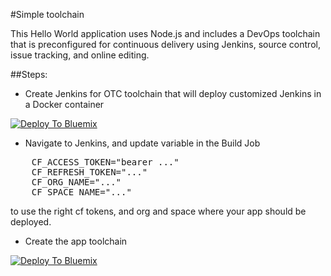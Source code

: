 #Simple toolchain

This Hello World application uses Node.js and includes a DevOps toolchain that is preconfigured for continuous delivery using Jenkins, source control, issue tracking, and online editing.

##Steps:
* Create Jenkins for OTC toolchain that will deploy customized Jenkins in a Docker container

[![Deploy To Bluemix](https://bluemix.net/deploy/button.png)](https://daily-console.stage1.ng.bluemix.net/devops/setup/deploy/?repository=https%3A//github.com/szbra/toolchain-jenkins-otc)

* Navigate to Jenkins, and update variable in the Build Job
<pre>
	CF_ACCESS_TOKEN="bearer ..."
	CF_REFRESH_TOKEN="..."
	CF_ORG_NAME="..."
	CF_SPACE_NAME="..."
</pre>
to use the right cf tokens, and org and space where your app should be deployed.


* Create the app toolchain

[![Deploy To Bluemix](https://bluemix.net/deploy/button.png)](https://daily-console.stage1.ng.bluemix.net/devops/setup/deploy/?repository=https%3A//github.com/szbra/simple-toolchain-with-jenkins)

<!--
For more information about using the sample, including instructions to add tools to the toolchain and make code changes, see <a href="x">Simple toolchain tutorial</a>
-->
